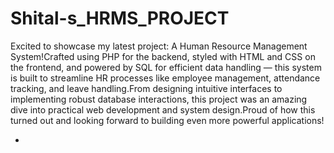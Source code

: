 # Shital-s_HRMS_PROJECT 
Excited to showcase my latest project: A Human Resource Management System!Crafted using PHP for the backend, styled with HTML and CSS on the frontend, and powered by SQL for efficient data handling — this system is built to streamline HR processes like employee management, attendance tracking, and leave handling.From designing intuitive interfaces to implementing robust database interactions, this project was an amazing dive into practical web development and system design.Proud of how this turned out and looking forward to building even more powerful applications!



-
